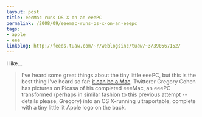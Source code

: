 ```yaml
---
layout: post
title: eeeMac runs OS X on an eeePC
permalink: /2008/09/eeemac-runs-os-x-on-an-eeepc
tags:
- apple
- eee
linkblog: http://feeds.tuaw.com/~r/weblogsinc/tuaw/~3/390567152/
---
```


I like...

> I've heard some great things about the tiny little eeePC, but this is the best thing I've heard so far:
> [it can be a Mac](http://picasaweb.google.com/iiyoyoguy/EeeMac?authkey=eovSurACcNc&pli=1&gsessionid=TbPELrv-fYwr9yBsOPnvrw#5244497584249019010).
> Twitterer Gregory Cohen has pictures on Picasa of his completed eeeMac, an eeePC transformed (perhaps in
> similar fashion to this previous attempt -- details please, Gregory) into an OS X-running ultraportable,
> complete with a tiny little lit Apple logo on the back.
